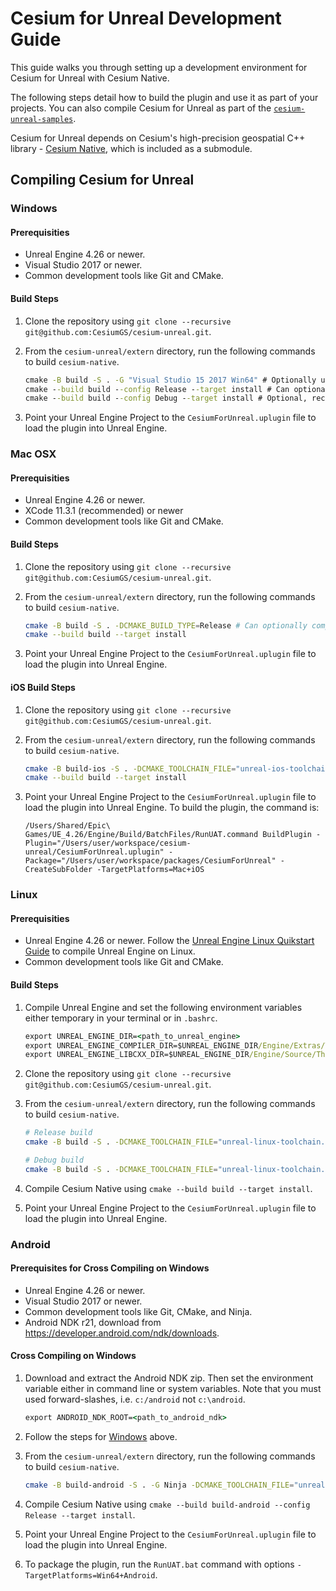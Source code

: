 # Cesium for Unreal Development Guide

This guide walks you through setting up a development environment for Cesium for Unreal with Cesium Native.

The following steps detail how to build the plugin and use it as part of your projects. You can also compile Cesium for Unreal as part of the [`cesium-unreal-samples`](https://github.com/CesiumGS/cesium-unreal-samples.git).

Cesium for Unreal depends on Cesium's high-precision geospatial C++ library - [Cesium Native](https://github.com/CesiumGS/cesium-native), which is included as a submodule.

## Compiling Cesium for Unreal

### Windows

#### Prerequisities

* Unreal Engine 4.26 or newer.
* Visual Studio 2017 or newer.
* Common development tools like Git and CMake.

#### Build Steps

1. Clone the repository using `git clone --recursive git@github.com:CesiumGS/cesium-unreal.git`.
2. From the `cesium-unreal/extern` directory, run the following commands to build `cesium-native`.

    ```cmd
    cmake -B build -S . -G "Visual Studio 15 2017 Win64" # Optionally use "Visual Studio 16 2019"
    cmake --build build --config Release --target install # Can optionally compile with --config RelWithDebInfo or MinSizeRel.
    cmake --build build --config Debug --target install # Optional, recommended for debugging
    ```

3. Point your Unreal Engine Project to the `CesiumForUnreal.uplugin` file to load the plugin into Unreal Engine.

### Mac OSX

#### Prerequisities

* Unreal Engine 4.26 or newer.
* XCode 11.3.1 (recommended) or newer
* Common development tools like Git and CMake.

#### Build Steps

1. Clone the repository using `git clone --recursive git@github.com:CesiumGS/cesium-unreal.git`.
2. From the `cesium-unreal/extern` directory, run the following commands to build `cesium-native`.

    ```bash
    cmake -B build -S . -DCMAKE_BUILD_TYPE=Release # Can optionally compile with RelWithDebInfo or MinSizeRel.
    cmake --build build --target install
    ```

3. Point your Unreal Engine Project to the `CesiumForUnreal.uplugin` file to load the plugin into Unreal Engine.

#### iOS Build Steps

1. Clone the repository using `git clone --recursive git@github.com:CesiumGS/cesium-unreal.git`.
2. From the `cesium-unreal/extern` directory, run the following commands to build `cesium-native`.

    ```bash
    cmake -B build-ios -S . -DCMAKE_TOOLCHAIN_FILE="unreal-ios-toolchain.cmake" -DPLATFORM=OS64 -DDEPLOYMENT_TARGET=12 -DCMAKE_POSITION_INDEPENDENT_CODE=ON
    cmake --build build --target install
    ```

3. Point your Unreal Engine Project to the `CesiumForUnreal.uplugin` file to load the plugin into Unreal Engine. To build the plugin, the command is:
    ```
    /Users/Shared/Epic\ Games/UE_4.26/Engine/Build/BatchFiles/RunUAT.command BuildPlugin -Plugin="/Users/user/workspace/cesium-unreal/CesiumForUnreal.uplugin" -Package="/Users/user/workspace/packages/CesiumForUnreal" -CreateSubFolder -TargetPlatforms=Mac+iOS
    ```

### Linux

#### Prerequisities

* Unreal Engine 4.26 or newer. Follow the [Unreal Engine Linux Quikstart Guide](https://docs.unrealengine.com/en-US/SharingAndReleasing/Linux/BeginnerLinuxDeveloper/SettingUpAnUnrealWorkflow/index.html) to compile Unreal Engine on Linux.
* Common development tools like Git and CMake.

#### Build Steps

1. Compile Unreal Engine and set the following environment variables either temporary in your terminal or in `.bashrc`.

    ```cmd
    export UNREAL_ENGINE_DIR=<path_to_unreal_engine>
    export UNREAL_ENGINE_COMPILER_DIR=$UNREAL_ENGINE_DIR/Engine/Extras/ThirdPartyNotUE/SDKs/HostLinux/Linux_x64/v17_clang-10.0.1-centos7/x86_64-unknown-linux-gnu
    export UNREAL_ENGINE_LIBCXX_DIR=$UNREAL_ENGINE_DIR/Engine/Source/ThirdParty/Linux/LibCxx
    ```

2. Clone the repository using `git clone --recursive git@github.com:CesiumGS/cesium-unreal.git`.
3. From the `cesium-unreal/extern` directory, run the following commands to build `cesium-native`.

    ```bash
    # Release build
    cmake -B build -S . -DCMAKE_TOOLCHAIN_FILE="unreal-linux-toolchain.cmake" -DCMAKE_POSITION_INDEPENDENT_CODE=ON -DCMAKE_BUILD_TYPE=Release

    # Debug build
    cmake -B build -S . -DCMAKE_TOOLCHAIN_FILE="unreal-linux-toolchain.cmake" -DCMAKE_POSITION_INDEPENDENT_CODE=ON -DCMAKE_BUILD_TYPE=Debug
    ```

4. Compile Cesium Native using `cmake --build build --target install`.

5. Point your Unreal Engine Project to the `CesiumForUnreal.uplugin` file to load the plugin into Unreal Engine.

### Android

#### Prerequisites for Cross Compiling on Windows

* Unreal Engine 4.26 or newer.
* Visual Studio 2017 or newer.
* Common development tools like Git, CMake, and Ninja.
* Android NDK r21, download from https://developer.android.com/ndk/downloads.

#### Cross Compiling on Windows

1. Download and extract the Android NDK zip. Then set the environment variable either in command line or system variables. Note that you must used forward-slashes, i.e. `c:/android` not `c:\android`.
    ```cmd
    export ANDROID_NDK_ROOT=<path_to_android_ndk>
    ```

2. Follow the steps for [Windows](#windows) above.
3. From the `cesium-unreal/extern` directory, run the following commands to build `cesium-native`.

    ```bash
    cmake -B build-android -S . -G Ninja -DCMAKE_TOOLCHAIN_FILE="unreal-android-toolchain.cmake" -DCMAKE_POSITION_INDEPENDENT_CODE=ON -DCMAKE_BUILD_TYPE=Release # or Debug, RelWithDebInfo
    ```

4. Compile Cesium Native using `cmake --build build-android --config Release --target install`.

5. Point your Unreal Engine Project to the `CesiumForUnreal.uplugin` file to load the plugin into Unreal Engine.
6. To package the plugin, run the `RunUAT.bat` command with options `-TargetPlatforms=Win64+Android`.
